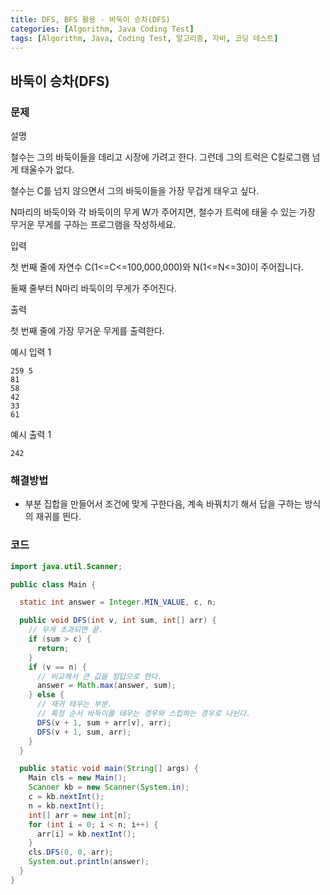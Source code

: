 ```yaml
---
title: DFS, BFS 활용 - 바둑이 승차(DFS)
categories: [Algorithm, Java Coding Test]
tags: [Algorithm, Java, Coding Test, 알고리즘, 자바, 코딩 테스트]
---
```


## 바둑이 승차(DFS)

### 문제
설명

철수는 그의 바둑이들을 데리고 시장에 가려고 한다. 그런데 그의 트럭은 C킬로그램 넘게 태울수가 없다.

철수는 C를 넘지 않으면서 그의 바둑이들을 가장 무겁게 태우고 싶다.

N마리의 바둑이와 각 바둑이의 무게 W가 주어지면, 철수가 트럭에 태울 수 있는 가장 무거운 무게를 구하는 프로그램을 작성하세요.


입력

첫 번째 줄에 자연수 C(1<=C<=100,000,000)와 N(1<=N<=30)이 주어집니다.

둘째 줄부터 N마리 바둑이의 무게가 주어진다.


출력

첫 번째 줄에 가장 무거운 무게를 출력한다.


예시 입력 1

```
259 5
81
58
42
33
61
```

예시 출력 1

```
242
```

### 해결방법

- 부분 집합을 만들어서 조건에 맞게 구한다음, 계속 바꿔치기 해서 답을 구하는 방식의 재귀를 띈다.

### 코드

```java
import java.util.Scanner;

public class Main {

  static int answer = Integer.MIN_VALUE, c, n;

  public void DFS(int v, int sum, int[] arr) {
    // 무게 초과되면 끝.
    if (sum > c) {
      return;
    }
    if (v == n) {
      // 비교해서 큰 값을 정답으로 한다.
      answer = Math.max(answer, sum);
    } else {
      // 재귀 태우는 부분. 
      // 특정 순서 바둑이를 태우는 경우와 스킵하는 경우로 나뉜다.
      DFS(v + 1, sum + arr[v], arr);
      DFS(v + 1, sum, arr);
    }
  }

  public static void main(String[] args) {
    Main cls = new Main();
    Scanner kb = new Scanner(System.in);
    c = kb.nextInt();
    n = kb.nextInt();
    int[] arr = new int[n];
    for (int i = 0; i < n; i++) {
      arr[i] = kb.nextInt();
    }
    cls.DFS(0, 0, arr);
    System.out.println(answer);
  }
}
```
